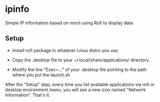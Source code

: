 # ipinfo

Simple IP information based on nmcli using Rofi to display data

## Setup

* Install rofi package in whatever Linux distro you use

* Copy the .desktop file to your ~/.local/share/applications/ directory

* Modify the line "Exec=..." of your .desktop file pointing to the path where you put the launch.sh

After the "Setup" step, every time you list available applications via rofi or desktop environment menu, you will see a new icon named "Network Information". That's it.

